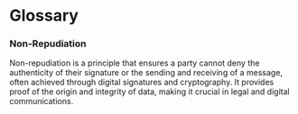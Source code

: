 # Glossary


### Non-Repudiation

Non-repudiation is a principle that ensures a party cannot deny the authenticity of their signature or the sending and receiving of a message, often achieved through digital signatures and cryptography. It provides proof of the origin and integrity of data, making it crucial in legal and digital communications.